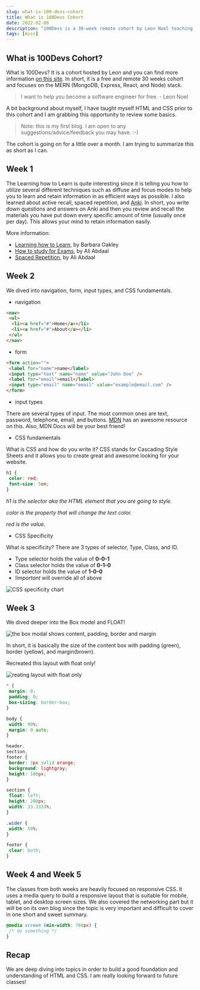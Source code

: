 ```yaml
---
slug: what-is-100-devs-cohort
title: What is 100Devs Cohort
date: 2022-02-06
description: "100Devs is a 30-week remote cohort by Leon Noel teaching MongoDB, Express, React, Node stack & Anki for studying."
tags: [misc]
---
```


## What is 100Devs Cohort?

What is 100Devs? It is a cohort hosted by Leon and you can find more information [on this site](https://leonnoel.com/100devs/). In short, it is a free and remote 30 weeks cohort and focuses on the MERN (MongoDB, Express, React, and Node) stack.

> I want to help you become a software engineer for free. - Leon Noel

A bit background about myself, I have taught myself HTML and CSS prior to this cohort and I am grabbing this opportunity to review some basics.

> Note: this is my first blog. I am open to any suggestions/advice/feedback you may have. :-)

The cohort is going on for a little over a month. I am trying to summarize this as short as I can.

## Week 1

The Learning how to Learn is quite interesting since it is telling you how to utilize several different techniques such as diffuse and focus modes to help you to learn and retain information in as efficient ways as possible. I also learned about active recall, spaced repetition, and [Anki](https://apps.ankiweb.net/). In short, you write down questions and answers on Anki and then you review and recall the materials you have put down every specific amount of time (usually once per day). This allows your mind to retain information easily.

More information:

- [Learning how to Learn](https://www.coursera.org/learn/learning-how-to-learn), by Barbara Oakley
- [How to study for Exams](https://www.youtube.com/watch?v=ukLnPbIffxE), by Ali Abdaal
- [Spaced Repetition](https://www.youtube.com/watch?v=Z-zNHHpXoMM), by Ali Abdaal

## Week 2

We dived into navigation, form, input types, and CSS fundamentals.

- navigation

```html
<nav>
 <ul>
  <li><a href="#">Home</a></li>
  <li><a href="#">About</a></li>
 </ul>
</nav>
```

- form

```html
<form action="">
 <label for="name">name</label>
 <input type="text" name="name" value="John Doe" />
 <label for="email">email</label>
 <input type="email" name="email" value="example@email.com" />
</form>
```

- input types

There are several types of input. The most common ones are text, password, telephone, email, and buttons. [MDN](https://developer.mozilla.org/en-US/docs/Learn/Forms/HTML5_input_types) has an awesome resource on this. Also, MDN Docs will be your best friend!

- CSS fundamentals

What is CSS and how do you write it? CSS stands for Cascading Style Sheets and it allows you to create great and awesome looking for your website.

```css
h1 {
 color: red;
 font-size: 5em;
}
```

_h1 is the selector aka the HTML element that you are going to style._

_color is the property that will change the text color._

_red is the value._

- CSS Specificity

What is specificity? There are 3 types of selector, Type, Class, and ID.

- Type selector holds the value of **0-0-1**
- Class selector holds the value of **0-1-0**
- ID selector holds the value of **1-0-0**
- _!important_ will override all of above

![CSS specificity chart](https://cdn.hashnode.com/res/hashnode/image/upload/v1644166544526/89ha8ahry.png)

## Week 3

We dived deeper into the Box model and FLOAT!

![the box modal shows content, padding, border and margin](https://cdn.hashnode.com/res/hashnode/image/upload/v1644166902966/Ev3TYFNdpL.png)

In short, it is basically the size of the content box with padding (green), border (yellow), and margin(brown).

Recreated this layout with float only!

![reating layout with float only](https://cdn.hashnode.com/res/hashnode/image/upload/v1644167035914/aspFkPdGN.png)

```css
* {
 margin: 0;
 padding: 0;
 box-sizing: border-box;
}

body {
 width: 90%;
 margin: 0 auto;
}

header,
section,
footer {
 border: 3px solid orange;
 background: lightgray;
 height: 100px;
}

section {
 float: left;
 height: 200px;
 width: 33.3333%;
}

.wider {
 width: 50%;
}

footer {
 clear: both;
}
```

## Week 4 and Week 5

The classes from both weeks are heavily focused on responsive CSS. It uses a media query to build a responsive layout that is suitable for mobile, tablet, and desktop screen sizes. We also covered the networking part but it will be on its own blog since the topic is very important and difficult to cover in one short and sweet summary.

```css
@media screen (min-width: 768px) {
 /* do something */
}
```

## Recap

We are deep diving into topics in order to build a good foundation and understanding of HTML and CSS. I am really looking forward to future classes!
